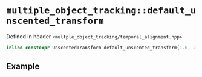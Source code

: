 # `multiple_object_tracking::default_unscented_transform`

Defined in header `<multple_object_tracking/temporal_alignment.hpp>`

```cpp
inline constexpr UnscentedTransform default_unscented_transform{1.0, 2.0, 1.0};
```

## Example

```cpp

```
